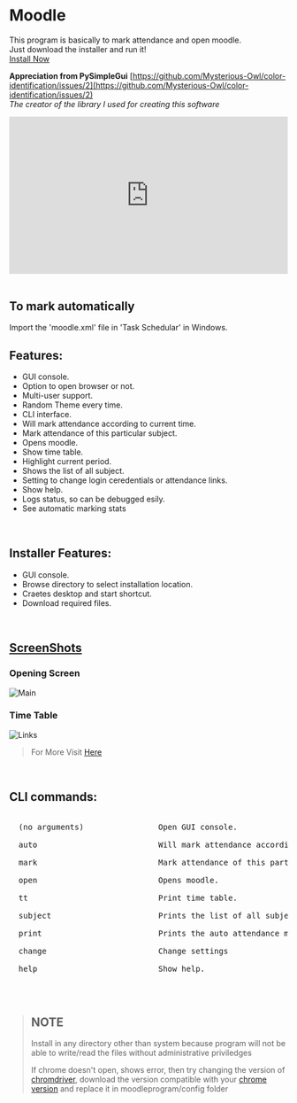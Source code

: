 # Moodle

This program is basically to mark attendance and open moodle.<br>
Just download the installer and run it! <br>
[Install Now](https://github.com/Mysterious-Owl/moodle/releases/) 
<br>

__Appreciation from PySimpleGui__ [https://github.com/Mysterious-Owl/color-identification/issues/2](https://github.com/Mysterious-Owl/color-identification/issues/2)    
*The creator of the library I used for creating this software*

<div style="max-width:600px;">
<div style="position: relative;width: 100%;height: 0;padding-bottom: 56.25%;">
<iframe style="position: absolute;top: 0;left: 0;width: 100%;height: 100%;" src="https://www.youtube.com/embed/vzU-uWL1MRs" frameborder="0" allow="accelerometer; autoplay; clipboard-write; encrypted-media; gyroscope; picture-in-picture" allowfullscreen></iframe>
</div></div><br>


## To mark automatically
Import the 'moodle.xml' file in 'Task Schedular' in Windows.
<br>

## Features:
  - GUI console.
  - Option to open browser or not.
  - Multi-user support.
  - Random Theme every time.
  - CLI interface.
  - Will mark attendance according to current time.
  - Mark attendance of this particular subject.
  - Opens moodle.
  - Show time table.
  - Highlight current period.
  - Shows the list of all subject.
  - Setting to change login ceredentials or attendance links.
  - Show help.
  - Logs status, so can be debugged esily.
  - See automatic marking stats

<br>

## Installer Features:
<ul>
  <li>GUI console. </li>
  <li>Browse directory to select installation location. </li>
  <li>Craetes desktop and start shortcut. </li>
  <li>Download required files. </li>
</ul>
<br>

## [ScreenShots](https://mysterious-owl.github.io/moodle/screenshots/)
### Opening Screen    
![Main](https://mysterious-owl.github.io/moodle/screenshots/Main.png)
<br>
### Time Table
![Links](https://mysterious-owl.github.io/moodle/screenshots/Time%20Table.png)
<br>
> For More Visit [Here](https://mysterious-owl.github.io/moodle/screenshots/)
<br>


## CLI commands:   
<pre>  
  (no arguments)                Open GUI console. <br>
  auto                          Will mark attendance according to current time. <br>
  mark                          Mark attendance of this particular subject. <br>
  open                          Opens moodle. <br>
  tt                            Print time table. <br>
  subject                       Prints the list of all subject. <br>
  print                         Prints the auto attendance marking stats. <br>
  change                        Change settings <br>
  help                          Show help. <br>
</pre>

<br>

> ## NOTE
> Install in any directory other than system because program will not be able to write/read the files without administrative priviledges
>
> If chrome doesn't open, shows error, then try changing the version of [chromdriver](https://chromedriver.chromium.org/downloads), download the version compatible with your [chrome version](chrome://settings/help) and replace it in moodleprogram/config folder
 <br>

